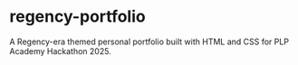 # regency-portfolio
A Regency-era themed personal portfolio built with HTML and CSS for PLP Academy Hackathon 2025.
